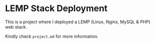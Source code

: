 # LEMP Stack Deployment

This is a project where I deployed a LEMP (Linux, Nginx, MySQL & PHP) web stack.

Kindly check `project.md` for more information.


